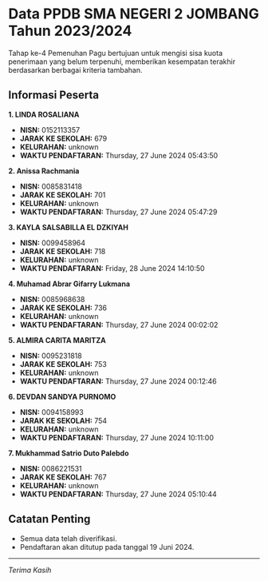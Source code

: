 # Data PPDB SMA NEGERI 2 JOMBANG Tahun 2023/2024
Tahap ke-4 Pemenuhan Pagu bertujuan untuk mengisi sisa kuota penerimaan yang belum terpenuhi, memberikan kesempatan terakhir berdasarkan berbagai kriteria tambahan.

## Informasi Peserta 
**1. LINDA ROSALIANA**
- **NISN:** 0152113357
- **JARAK KE SEKOLAH:** 679
- **KELURAHAN:** unknown
- **WAKTU PENDAFTARAN:** Thursday, 27 June 2024 05:43:50

**2. Anissa Rachmania**
- **NISN:** 0085831418
- **JARAK KE SEKOLAH:** 701
- **KELURAHAN:** unknown
- **WAKTU PENDAFTARAN:** Thursday, 27 June 2024 05:47:29

**3. KAYLA SALSABILLA EL  DZKIYAH**
- **NISN:** 0099458964
- **JARAK KE SEKOLAH:** 718
- **KELURAHAN:** unknown
- **WAKTU PENDAFTARAN:** Friday, 28 June 2024 14:10:50

**4. Muhamad Abrar Gifarry Lukmana**
- **NISN:** 0085968638
- **JARAK KE SEKOLAH:** 736
- **KELURAHAN:** unknown
- **WAKTU PENDAFTARAN:** Thursday, 27 June 2024 00:02:02

**5. ALMIRA CARITA MARITZA**
- **NISN:** 0095231818
- **JARAK KE SEKOLAH:** 753
- **KELURAHAN:** unknown
- **WAKTU PENDAFTARAN:** Thursday, 27 June 2024 00:12:46

**6. DEVDAN SANDYA PURNOMO**
- **NISN:** 0094158993
- **JARAK KE SEKOLAH:** 754
- **KELURAHAN:** unknown
- **WAKTU PENDAFTARAN:** Thursday, 27 June 2024 10:11:00

**7. Mukhammad Satrio Duto Palebdo**
- **NISN:** 0086221531
- **JARAK KE SEKOLAH:** 767
- **KELURAHAN:** unknown
- **WAKTU PENDAFTARAN:** Thursday, 27 June 2024 05:10:44

## Catatan Penting

- Semua data telah diverifikasi.
- Pendaftaran akan ditutup pada tanggal 19 Juni 2024.
---
_Terima Kasih_